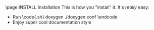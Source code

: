 \page INSTALL Installation
This is how you "install" it.
It's _really_ easy:
- Run
\code{.sh}
doxygen ./doxygen.conf
\endcode
- Enjoy super cool documentation style
